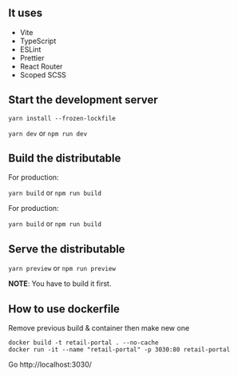 ## It uses

- Vite
- TypeScript
- ESLint
- Prettier
- React Router
- Scoped SCSS

## Start the development server
`yarn install --frozen-lockfile`

`yarn dev` or `npm run dev`

## Build the distributable
For production:

`yarn build` or `npm run build`

For production:

`yarn build` or `npm run build`

## Serve the distributable

`yarn preview` or `npm run preview`

**NOTE**: You have to build it first.

## How to use dockerfile

Remove previous build & container then make new one

```
docker build -t retail-portal . --no-cache
docker run -it --name "retail-portal" -p 3030:80 retail-portal
```
Go http://localhost:3030/
